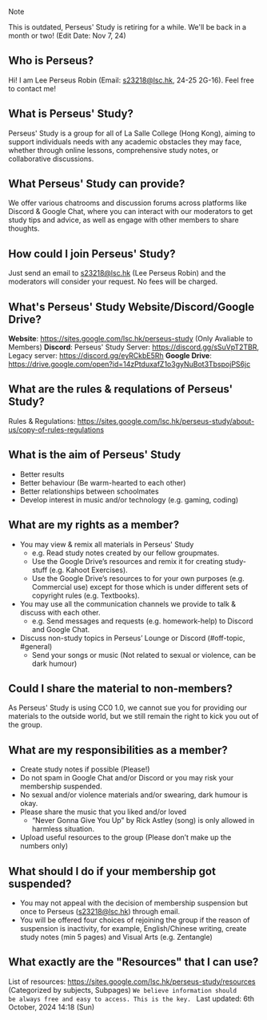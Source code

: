 > [!NOTE]
> This is outdated, Perseus' Study is retiring for a while. We'll be back in a month or two! (Edit Date: Nov 7, 24)
## Who is Perseus?
Hi! I am Lee Perseus Robin (Email: s23218@lsc.hk, 24-25 2G-16). Feel free to contact me!
## What is Perseus' Study?
Perseus' Study is a group for all of La Salle College (Hong Kong), aiming to support individuals needs with any academic obstacles they may face, whether through online lessons, comprehensive study notes, or collaborative discussions.
## What Perseus' Study can provide?
We offer various chatrooms and discussion forums across platforms like Discord & Google Chat, where you can interact with our moderators to get study tips and advice, as well as engage with other members to share thoughts. 
## How could I join Perseus' Study?
Just send an email to s23218@lsc.hk (Lee Perseus Robin) and the moderators will consider your request. No fees will be charged.
## What's Perseus' Study Website/Discord/Google Drive?
__Website__: https://sites.google.com/lsc.hk/perseus-study (Only Avaliable to Members)
__Discord__: Perseus' Study Server: https://discord.gg/sSuVpT2TBR, Legacy server: https://discord.gg/eyRCkbE5Rh
__Google Drive__: https://drive.google.com/open?id=14zPtduxafZ1o3gyNuBot3TbspojPS6jc
## What are the rules & requlations of Perseus' Study?
Rules & Regulations: https://sites.google.com/lsc.hk/perseus-study/about-us/copy-of-rules-regulations
## What is the aim of Perseus' Study
- Better results
- Better behaviour (Be warm-hearted to each other)
- Better relationships between schoolmates
- Develop interest in music and/or technology (e.g. gaming, coding)
## What are my rights as a member?
- You may view & remix all materials in Perseus' Study
    - e.g. Read study notes created by our fellow groupmates.
    - Use the Google Drive’s resources and remix it for creating study-stuff (e.g. Kahoot Exercises).
    - Use the Google Drive’s resources to for your own purposes (e.g. Commercial use) except for those which is under different sets of copyright rules (e.g. Textbooks).
- You may use all the communication channels we provide to talk & discuss with each other.
    - e.g. Send messages and requests (e.g. homework-help) to Discord and Google Chat.
- Discuss non-study topics in Perseus’ Lounge or Discord (#off-topic, #general)
    - Send your songs or music (Not related to sexual or violence, can be dark humour)
## Could I share the material to non-members?
As Perseus' Study is using CC0 1.0, we cannot sue you for providing our materials to the outside world, but we still remain the right to kick you out of the group.
## What are my responsibilities as a member?
- Create study notes if possible (Please!)
- Do not spam in Google Chat and/or Discord or you may risk your membership suspended.
- No sexual and/or violence materials and/or swearing, dark humour is okay.
- Please share the music that you liked and/or loved
    - “Never Gonna Give You Up” by Rick Astley (song) is only allowed in harmless situation.
- Upload useful resources to the group (Please don’t make up the numbers only)
## What should I do if your membership got suspended?
- You may not appeal with the decision of membership suspension but once to Perseus (s23218@lsc.hk) through email.
- You will be offered four choices of rejoining the group if the reason of suspension is inactivity, for example, English/Chinese writing, create study notes (min 5 pages) and Visual Arts (e.g. Zentangle)
## What exactly are the "Resources" that I can use?
List of resources: https://sites.google.com/lsc.hk/perseus-study/resources (Categorized by subjects, Subpages)
<code>We believe information should be always free and easy to access. This is the key. </code>
Last updated: 6th October, 2024 14:18 (Sun)
<!-- ##{"script":"<script src='https://blog.meekdai.com/Gmeek/plugins/articletoc.js'></script>"}## -->